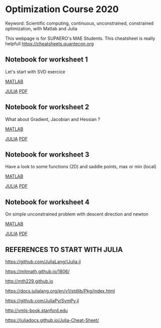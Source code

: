 # Optimization Course 2020
Keyword: Scientific computing, continuous, unconstrained, constrained optimization, with Matlab and Julia 


This webpage is for SUPAERO's MAE Students. This cheatsheet is really helpfull https://cheatsheets.quantecon.org



## Notebook for worksheet 1

Let's start with SVD exercice

[MATLAB](http://htmlpreview.github.io/?https://github.com/jomorlier/OptimizationCourse/blob/master/MATLAB/W1.html)

[JULIA](https://github.com/jomorlier/OptimizationCourse/blob/master/JULIA/W1.md)
[PDF](https://github.com/jomorlier/OptimizationCourse/blob/master/JULIA/W1.pdf)

##  Notebook for worksheet 2

What about Gradient, Jacobian and Hessian ?

[MATLAB](http://htmlpreview.github.io/?https://github.com/jomorlier/OptimizationCourse/blob/master/MATLAB/W2.html)

[JULIA](https://github.com/jomorlier/OptimizationCourse/blob/master/JULIA/W2.md)
[PDF](https://github.com/jomorlier/OptimizationCourse/blob/master/JULIA/W1.pdf)

##  Notebook for worksheet 3

Have a look to some functions (2D) and saddle points, max or min (local)

[MATLAB](http://htmlpreview.github.io/?https://github.com/jomorlier/OptimizationCourse/blob/master/MATLAB/W3.html)

[JULIA](https://github.com/jomorlier/OptimizationCourse/blob/master/JULIA/W3/W3.md)
[PDF](https://github.com/jomorlier/OptimizationCourse/blob/master/JULIA/W1.pdf)

##  Notebook for worksheet 4

On simple unconstrained problem with descent direction and newton

[MATLAB](http://htmlpreview.github.io/?https://github.com/jomorlier/OptimizationCourse/blob/master/MATLAB/W4.html)

[JULIA](https://github.com/jomorlier/OptimizationCourse/blob/master/JULIA/W4/W4.md)
[PDF](https://github.com/jomorlier/OptimizationCourse/blob/master/JULIA/W1.pdf)


## REFERENCES TO START WITH JULIA



https://github.com/JuliaLang/IJulia.jl

https://mitmath.github.io/1806/

http://mth229.github.io

https://docs.julialang.org/en/v1/stdlib/Pkg/index.html

https://github.com/JuliaPy/SymPy.jl

http://vmls-book.stanford.edu

https://juliadocs.github.io/Julia-Cheat-Sheet/


